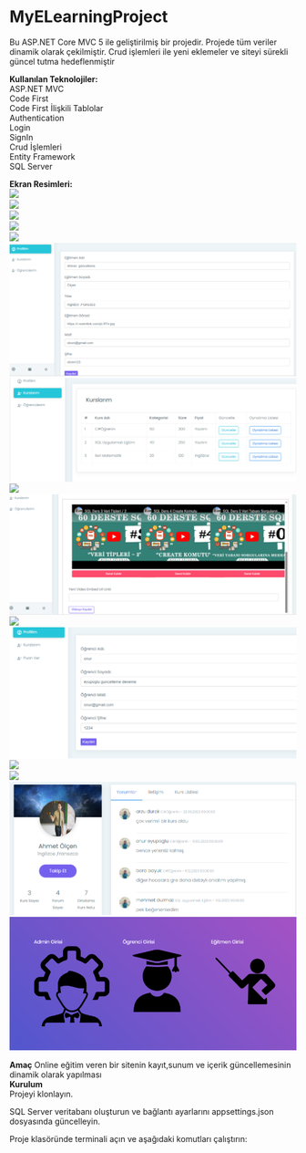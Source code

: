 # MyELearningProject
Bu ASP.NET Core MVC 5 ile geliştirilmiş bir projedir. Projede tüm veriler dinamik olarak çekilmiştir. Crud işlemleri ile yeni eklemeler ve siteyi sürekli güncel tutma hedeflenmiştir
<br>

**Kullanılan Teknolojiler:**<br>
ASP.NET MVC <br>
Code First<br>
Code First İlişkili Tablolar<br>
Authentication <br>
Login  <br>
SignIn<br>
Crud İşlemleri <br>
Entity Framework <br>
SQL Server <br>

**Ekran Resimleri:**<br>
![](https://github.com/eyupogluuu/MyELearningProject/blob/master/Elearning%20Ekran%20Kay%C4%B1tlar%C4%B1/Elearning%20Ekran%20Kay%C4%B1tlar%C4%B12/header.PNG)<br>
![](https://github.com/eyupogluuu/MyELearningProject/blob/master/Elearning%20Ekran%20Kay%C4%B1tlar%C4%B1/Elearning%20Ekran%20Kay%C4%B1tlar%C4%B12/popkurs.PNG)</br>
![](https://github.com/eyupogluuu/MyELearningProject/blob/master/Elearning%20Ekran%20Kay%C4%B1tlar%C4%B1/Elearning%20Ekran%20Kay%C4%B1tlar%C4%B12/serv.PNG)</br>
![](https://github.com/eyupogluuu/MyELearningProject/blob/master/Elearning%20Ekran%20Kay%C4%B1tlar%C4%B1/Elearning%20Ekran%20Kay%C4%B1tlar%C4%B12/testimonial.PNG)</br>
![](https://github.com/eyupogluuu/MyELearningProject/blob/master/Elearning%20Ekran%20Kay%C4%B1tlar%C4%B1/Elearning%20Ekran%20Kay%C4%B1tlar%C4%B12/ogrencilerim.PNG)</br>
![](https://github.com/eyupogluuu/MyELearningProject/blob/master/egitmenbilgiguncelle.PNG)</br>
![](https://github.com/eyupogluuu/MyELearningProject/blob/master/Elearning%20Ekran%20Kay%C4%B1tlar%C4%B1/Elearning%20Ekran%20Kay%C4%B1tlar%C4%B12/kurslarımm.PNG)</br>
![](https://github.com/eyupogluuu/MyELearningProject/blob/master/Elearning%20Ekran%20Kay%C4%B1tlar%C4%B1/Elearning%20Ekran%20Kay%C4%B1tlar%C4%B12/kursumguncelle.PNG)</br>
![](https://github.com/eyupogluuu/MyELearningProject/blob/master/Elearning%20Ekran%20Kay%C4%B1tlar%C4%B1/Elearning%20Ekran%20Kay%C4%B1tlar%C4%B12/playlistayarları.PNG)</br>
![](https://github.com/eyupogluuu/MyELearningProject/blob/master/Elearning%20Ekran%20Kay%C4%B1tlar%C4%B1/Elearning%20Ekran%20Kay%C4%B1tlar%C4%B12/point2.PNG)</br>
![](https://github.com/eyupogluuu/MyELearningProject/blob/master/elearningbilgiguncelle.PNG)</br>
![](https://github.com/eyupogluuu/MyELearningProject/blob/master/Elearning%20Ekran%20Kay%C4%B1tlar%C4%B1/Elearning%20Ekran%20Kay%C4%B1tlar%C4%B12/contact2.PNG)</br>
![](https://github.com/eyupogluuu/MyELearningProject/blob/master/Elearning%20Ekran%20Kay%C4%B1tlar%C4%B1/Elearning%20Ekran%20Kay%C4%B1tlar%C4%B12/gelenmesajlar.PNG)</br>
![](https://github.com/eyupogluuu/MyELearningProject/blob/master/Elearning%20Ekran%20Kay%C4%B1tlar%C4%B1/egitmenprofilortkursnotu.PNG)</br>
![](https://github.com/eyupogluuu/MyELearningProject/blob/master/loginhome.PNG)


**Amaç**
Online eğitim veren bir sitenin kayıt,sunum ve içerik güncellemesinin dinamik olarak yapılması
<br>
**Kurulum**
<br>
Projeyi klonlayın. <br>

SQL Server veritabanı oluşturun ve bağlantı ayarlarını appsettings.json dosyasında güncelleyin.<br>

Proje klasöründe terminali açın ve aşağıdaki komutları çalıştırın:
